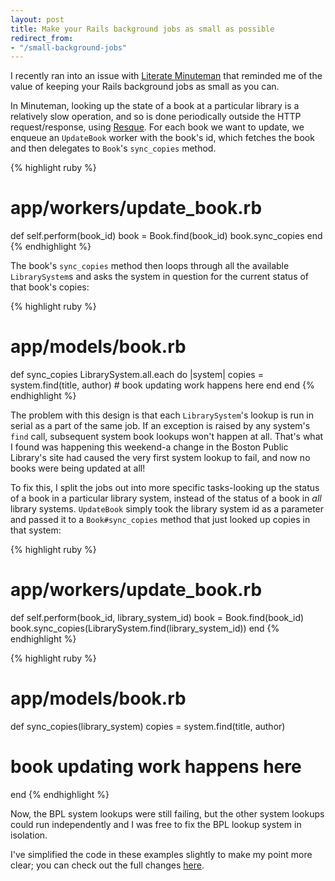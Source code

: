 ```yaml
---
layout: post
title: Make your Rails background jobs as small as possible
redirect_from:
- "/small-background-jobs"
---
```


I recently ran into an issue with [Literate Minuteman](http://www.literate-minuteman.com/) that reminded me of the value of keeping your Rails background jobs as small as you can.

In Minuteman, looking up the state of a book at a particular library is a relatively slow operation, and so is done periodically outside the HTTP request/response, using [Resque](https://github.com/resque/resque). For each book we want to update, we enqueue an `UpdateBook` worker with the book's id, which fetches the book and then delegates to `Book`'s `sync_copies` method.

{% highlight ruby %}
# app/workers/update_book.rb
def self.perform(book_id)
  book = Book.find(book_id)
  book.sync_copies
end
{% endhighlight %}

The book's `sync_copies` method then loops through all the available `LibrarySystem`s and asks the system in question for the current status of that book's copies:

{% highlight ruby %}
# app/models/book.rb
def sync_copies
  LibrarySystem.all.each do |system|
    copies = system.find(title, author)
    # book updating work happens here
  end
end
{% endhighlight %}

The problem with this design is that each `LibrarySystem`'s lookup is run in serial as a part of the same job. If an exception is raised by any system's `find` call, subsequent system book lookups won't happen at all. That's what I found was happening this weekend-a change in the Boston Public Library's site had caused the very first system lookup to fail, and now no books were being updated at all!

To fix this, I split the jobs out into more specific tasks-looking up the status of a book in a particular library system, instead of the status of a book in *all* library systems. `UpdateBook` simply took the library system id as a parameter and passed it to a `Book#sync_copies` method that just looked up copies in that system: 

{% highlight ruby %}
# app/workers/update_book.rb
def self.perform(book_id, library_system_id)
  book = Book.find(book_id)
  book.sync_copies(LibrarySystem.find(library_system_id))
end
{% endhighlight %}

{% highlight ruby %}
# app/models/book.rb
def sync_copies(library_system)
  copies = system.find(title, author)
  # book updating work happens here
end
{% endhighlight %}

Now, the BPL system lookups were still failing, but the other system lookups could run independently and I was free to fix the BPL lookup system in isolation.

I've simplified the code in these examples slightly to make my point more clear; you can check out the full changes [here](https://github.com/thegreatape/literate-minuteman/commit/5dbfe7a5629b88170cf65801b4c9a8ec37b44574).
